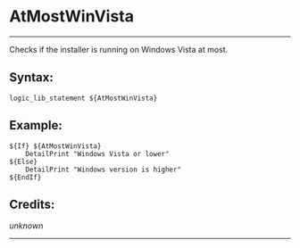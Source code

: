 # AtMostWinVista

---

Checks if the installer is running on Windows Vista at most.

## Syntax:

	logic_lib_statement ${AtMostWinVista}

## Example:

	${If} ${AtMostWinVista}
		DetailPrint "Windows Vista or lower"
	${Else}
		DetailPrint "Windows version is higher"
	${EndIf}

## Credits:

*unknown*

---
